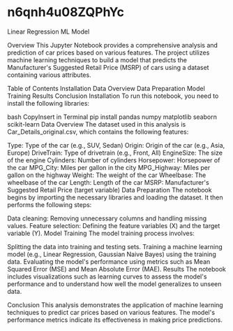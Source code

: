 # n6qnh4u08ZQPhYc
Linear Regression ML Model

Overview
This Jupyter Notebook provides a comprehensive analysis and prediction of car prices based on various features. The project utilizes machine learning techniques to build a model that predicts the Manufacturer's Suggested Retail Price (MSRP) of cars using a dataset containing various attributes.

Table of Contents
Installation
Data Overview
Data Preparation
Model Training
Results
Conclusion
Installation
To run this notebook, you need to install the following libraries:

bash
CopyInsert in Terminal
pip install pandas numpy matplotlib seaborn scikit-learn
Data Overview
The dataset used in this analysis is Car_Details_original.csv, which contains the following features:

Type: Type of the car (e.g., SUV, Sedan)
Origin: Origin of the car (e.g., Asia, Europe)
DriveTrain: Type of drivetrain (e.g., Front, All)
EngineSize: The size of the engine
Cylinders: Number of cylinders
Horsepower: Horsepower of the car
MPG_City: Miles per gallon in the city
MPG_Highway: Miles per gallon on the highway
Weight: The weight of the car
Wheelbase: The wheelbase of the car
Length: Length of the car
MSRP: Manufacturer's Suggested Retail Price (target variable)
Data Preparation
The notebook begins by importing the necessary libraries and loading the dataset. It then performs the following steps:

Data cleaning: Removing unnecessary columns and handling missing values.
Feature selection: Defining the feature variables (X) and the target variable (Y).
Model Training
The model training process involves:

Splitting the data into training and testing sets.
Training a machine learning model (e.g., Linear Regression, Gaussian Naive Bayes) using the training data.
Evaluating the model's performance using metrics such as Mean Squared Error (MSE) and Mean Absolute Error (MAE).
Results
The notebook includes visualizations such as learning curves to assess the model's performance and to understand how well the model generalizes to unseen data.

Conclusion
This analysis demonstrates the application of machine learning techniques to predict car prices based on various features. The model's performance metrics indicate its effectiveness in making price predictions.
